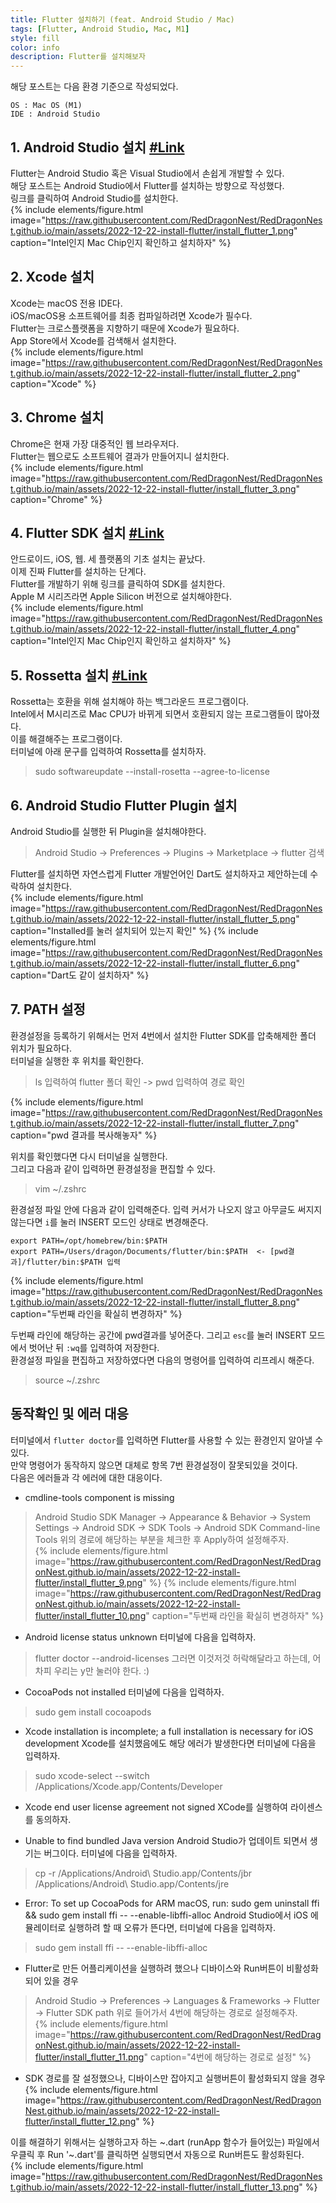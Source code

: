 ```yaml
---
title: Flutter 설치하기 (feat. Android Studio / Mac)
tags: [Flutter, Android Studio, Mac, M1]
style: fill
color: info
description: Flutter를 설치해보자
---
```


해당 포스트는 다음 환경 기준으로 작성되었다.

```
OS : Mac OS (M1)
IDE : Android Studio
```


## 1. Android Studio 설치 [#Link](https://developer.android.com/studio)

Flutter는 Android Studio 혹은 Visual Studio에서 손쉽게 개발할 수 있다.   
해당 포스트는 Android Studio에서 Flutter를 설치하는 방향으로 작성했다.   
링크를 클릭하여 Android Studio를 설치한다.   
{% include elements/figure.html image="https://raw.githubusercontent.com/RedDragonNest/RedDragonNest.github.io/main/assets/2022-12-22-install-flutter/install_flutter_1.png" caption="Intel인지 Mac Chip인지 확인하고 설치하자" %}


## 2. Xcode 설치

Xcode는 macOS 전용 IDE다.   
iOS/macOS용 소프트웨어를 최종 컴파일하려면 Xcode가 필수다.   
Flutter는 크로스플랫폼을 지향하기 때문에 Xcode가 필요하다.   
App Store에서 Xcode를 검색해서 설치한다.   
{% include elements/figure.html image="https://raw.githubusercontent.com/RedDragonNest/RedDragonNest.github.io/main/assets/2022-12-22-install-flutter/install_flutter_2.png" caption="Xcode" %}


## 3. Chrome 설치

Chrome은 현재 가장 대중적인 웹 브라우저다.   
Flutter는 웹으로도 소프트웨어 결과가 만들어지니 설치한다.   
{% include elements/figure.html image="https://raw.githubusercontent.com/RedDragonNest/RedDragonNest.github.io/main/assets/2022-12-22-install-flutter/install_flutter_3.png" caption="Chrome" %}


## 4. Flutter SDK 설치 [#Link](https://docs.flutter.dev/get-started/install/macos)

안드로이드, iOS, 웹. 세 플랫폼의 기초 설치는 끝났다.   
이제 진짜 Flutter를 설치하는 단계다.   
Flutter를 개발하기 위해 링크를 클릭하여 SDK를 설치한다.   
Apple M 시리즈라면 Apple Silicon 버전으로 설치해야한다.   
{% include elements/figure.html image="https://raw.githubusercontent.com/RedDragonNest/RedDragonNest.github.io/main/assets/2022-12-22-install-flutter/install_flutter_4.png" caption="Intel인지 Mac Chip인지 확인하고 설치하자" %}


## 5. Rossetta 설치 [#Link](https://github.com/flutter/flutter/wiki/Developing-with-Flutter-on-Apple-Silicon)

Rossetta는 호환을 위해 설치해야 하는 백그라운드 프로그램이다.   
Intel에서 M시리즈로 Mac CPU가 바뀌게 되면서 호환되지 않는 프로그램들이 많아졌다.   
이를 해결해주는 프로그램이다.   
터미널에 아래 문구를 입력하여 Rossetta를 설치하자.   

> sudo softwareupdate --install-rosetta --agree-to-license


## 6. Android Studio Flutter Plugin 설치

Android Studio를 실행한 뒤 Plugin을 설치해야한다.   

> Android Studio -> Preferences -> Plugins -> Marketplace -> flutter 검색

Flutter를 설치하면 자연스럽게 Flutter 개발언어인 Dart도 설치하자고 제안하는데 수락하여 설치한다.   
{% include elements/figure.html image="https://raw.githubusercontent.com/RedDragonNest/RedDragonNest.github.io/main/assets/2022-12-22-install-flutter/install_flutter_5.png" caption="Installed를 눌러 설치되어 있는지 확인" %}
{% include elements/figure.html image="https://raw.githubusercontent.com/RedDragonNest/RedDragonNest.github.io/main/assets/2022-12-22-install-flutter/install_flutter_6.png" caption="Dart도 같이 설치하자" %}


## 7. PATH 설정

환경설정을 등록하기 위해서는 먼저 4번에서 설치한 Flutter SDK를 압축해제한 폴더 위치가 필요하다.   
터미널을 실행한 후 위치를 확인한다.   

> ls 입력하여 flutter 폴더 확인 -> pwd 입력하여 경로 확인

{% include elements/figure.html image="https://raw.githubusercontent.com/RedDragonNest/RedDragonNest.github.io/main/assets/2022-12-22-install-flutter/install_flutter_7.png" caption="pwd 결과를 복사해놓자" %}

위치를 확인했다면 다시 터미널을 실행한다.   
그리고 다음과 같이 입력하면 환경설정을 편집할 수 있다.   

> vim ~/.zshrc

환경설정 파일 안에 다음과 같이 입력해준다. 입력 커서가 나오지 않고 아무글도 써지지 않는다면 `i`를 눌러 INSERT 모드인 상태로 변경해준다.   

```
export PATH=/opt/homebrew/bin:$PATH
export PATH=/Users/dragon/Documents/flutter/bin:$PATH  <- [pwd결과]/flutter/bin:$PATH 입력
```

{% include elements/figure.html image="https://raw.githubusercontent.com/RedDragonNest/RedDragonNest.github.io/main/assets/2022-12-22-install-flutter/install_flutter_8.png" caption="두번째 라인을 확실히 변경하자" %}

두번째 라인에 해당하는 공간에 pwd결과를 넣어준다. 그리고 `esc`를 눌러 INSERT 모드에서 벗어난 뒤 `:wq`를 입력하여 저장한다.   
환경설정 파일을 편집하고 저장하였다면 다음의 명령어를 입력하여 리프레시 해준다.   

> source ~/.zshrc


## 동작확인 및 에러 대응

터미널에서 `flutter doctor`를 입력하면 Flutter를 사용할 수 있는 환경인지 알아낼 수 있다.   
만약 명령어가 동작하지 않으면 대체로 항목 7번 환경설정이 잘못되있을 것이다.   
다음은 에러들과 각 에러에 대한 대응이다.   

+ cmdline-tools component is missing
> Android Studio SDK Manager → Appearance & Behavior → System Settings → Android SDK → SDK Tools → Android SDK Command-line Tools
위의 경로에 해당하는 부분을 체크한 후 Apply하여 설정해주자.   
{% include elements/figure.html image="https://raw.githubusercontent.com/RedDragonNest/RedDragonNest.github.io/main/assets/2022-12-22-install-flutter/install_flutter_9.png" %}
{% include elements/figure.html image="https://raw.githubusercontent.com/RedDragonNest/RedDragonNest.github.io/main/assets/2022-12-22-install-flutter/install_flutter_10.png" caption="두번째 라인을 확실히 변경하자" %}

+ Android license status unknown
터미널에 다음을 입력하자.
> flutter doctor --android-licenses
그러면 이것저것 허락해달라고 하는데, 어차피 우리는 y만 눌러야 한다. :)   

+ CocoaPods not installed
터미널에 다음을 입력하자.
> sudo gem install cocoapods

+ Xcode installation is incomplete; a full installation is necessary for iOS development
Xcode를 설치했음에도 해당 에러가 발생한다면 터미널에 다음을 입력하자.
> sudo xcode-select --switch /Applications/Xcode.app/Contents/Developer

+ Xcode end user license agreement not signed
XCode를 실행하여 라이센스를 동의하자.

+ Unable to find bundled Java version
Android Studio가 업데이트 되면서 생기는 버그이다. 터미널에 다음을 입력하자.
> cp -r /Applications/Android\ Studio.app/Contents/jbr /Applications/Android\ Studio.app/Contents/jre

+ Error: To set up CocoaPods for ARM macOS, run: sudo gem uninstall ffi && sudo gem install ffi -- --enable-libffi-alloc
Android Studio에서 iOS 에뮬레이터로 실행하려 할 때 오류가 뜬다면, 터미널에 다음을 입력하자.
> sudo gem install ffi -- --enable-libffi-alloc

+ Flutter로 만든 어플리케이션을 실행하려 했으나 디바이스와 Run버튼이 비활성화 되어 있을 경우
> Android Studio → Preferences → Languages & Frameworks → Flutter → Flutter SDK path
위로 들어가서 4번에 해당하는 경로로 설정해주자.   
{% include elements/figure.html image="https://raw.githubusercontent.com/RedDragonNest/RedDragonNest.github.io/main/assets/2022-12-22-install-flutter/install_flutter_11.png" caption="4번에 해당하는 경로로 설정" %}

+ SDK 경로를 잘 설정했으나, 디바이스만 잡아지고 실행버튼이 활성화되지 않을 경우
{% include elements/figure.html image="https://raw.githubusercontent.com/RedDragonNest/RedDragonNest.github.io/main/assets/2022-12-22-install-flutter/install_flutter_12.png" %}

이를 해결하기 위해서는 실행하고자 하는 ~.dart (runApp 함수가 들어있는) 파일에서 우클릭 후 Run '~.dart'를 클릭하면 실행되면서 자동으로 Run버튼도 활성화된다.   
{% include elements/figure.html image="https://raw.githubusercontent.com/RedDragonNest/RedDragonNest.github.io/main/assets/2022-12-22-install-flutter/install_flutter_13.png" %}


